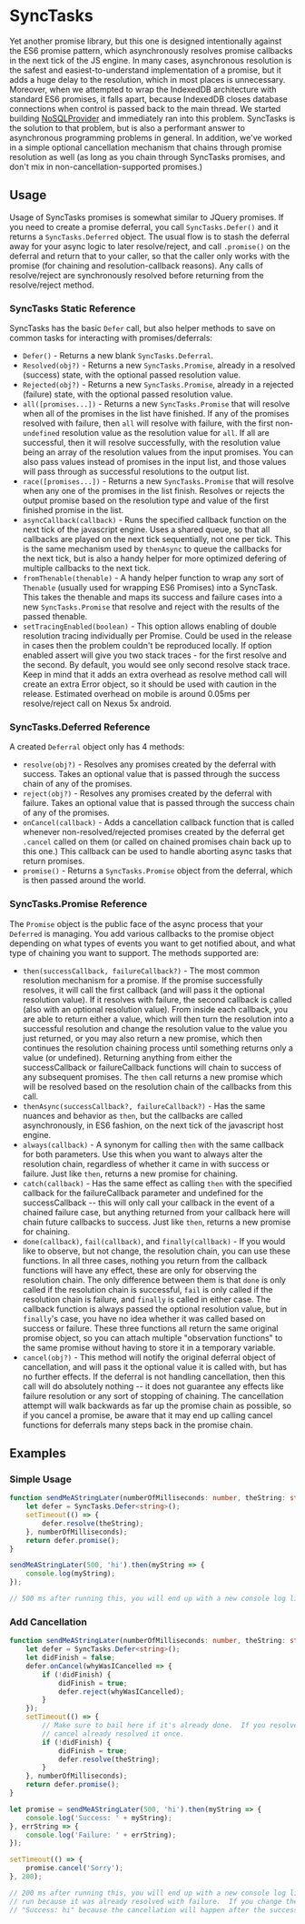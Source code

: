 # SyncTasks

Yet another promise library, but this one is designed intentionally against the ES6 promise pattern, which asynchronously resolves
promise callbacks in the next tick of the JS engine.  In many cases, asynchronous resolution is the safest and
easiest-to-understand implementation of a promise, but it adds a huge delay to the resolution, which in most places is unnecessary.
Moreover, when we attempted to wrap the IndexedDB architecture with standard ES6 promises, it falls apart, because IndexedDB
closes database connections when control is passed back to the main thread.  We started building
[NoSQLProvider](https://www.github.com/Microsoft/NoSQLProvider/) and immediately ran into this problem.  SyncTasks is the solution
to that problem, but is also a performant answer to asynchronous programming problems in general.  In addition, we've worked in
a simple optional cancellation mechanism that chains through promise resolution as well (as long as you chain through SyncTasks
promises, and don't mix in non-cancellation-supported promises.)

## Usage

Usage of SyncTasks promises is somewhat similar to JQuery promises.  If you need to create a promise deferral, you call
`SyncTasks.Defer()` and it returns a `SyncTasks.Deferred` object.  The usual flow is to stash the deferral away for your async
logic to later resolve/reject, and call `.promise()` on the deferral and return that to your caller, so that the caller only
works with the promise (for chaining and resolution-callback reasons).  Any calls of resolve/reject are synchronously resolved
before returning from the resolve/reject method.

### SyncTasks Static Reference

SyncTasks has the basic `Defer` call, but also helper methods to save on common tasks for interacting with promises/deferrals:

- `Defer()` - Returns a new blank `SyncTasks.Deferral`.
- `Resolved(obj?)` - Returns a new `SyncTasks.Promise`, already in a resolved (success) state, with the optional passed
    resolution value.
- `Rejected(obj?)` - Returns a new `SyncTasks.Promise`, already in a rejected (failure) state, with the optional passed
    resolution value.
- `all([promises...])` - Returns a new `SyncTasks.Promise` that will resolve when all of the promises in the list have finished.
    If any of the promises resolved with failure, then `all` will resolve with failure, with the first non-`undefined` resolution
    value as the resolution value for `all`.  If all are successful, then it will resolve successfully, with the resolution value
    being an array of the resolution values from the input promises.  You can also pass values instead of promises in the input
    list, and those values will pass through as successful resolutions to the output list.
- `race([promises...])` - Returns a new `SyncTasks.Promise` that will resolve when any one of the promises in the list finish.
    Resolves or rejects the output promise based on the resolution type and value of the first finished promise in the list.
- `asyncCallback(callback)` - Runs the specified callback function on the next tick of the javascript engine.  Uses a shared
    queue, so that all callbacks are played on the next tick sequentially, not one per tick.  This is the same mechanism used
    by `thenAsync` to queue the callbacks for the next tick, but is also a handy helper for more optimized defering of multiple
    callbacks to the next tick.
- `fromThenable(thenable)` - A handy helper function to wrap any sort of `Thenable` (usually used for wrapping ES6 Promises) into
    a SyncTask.  This takes the thenable and maps its success and failure cases into a new `SyncTasks.Promise` that resolve and
    reject with the results of the passed thenable.
- `setTracingEnabled(boolean)` - This option allows enabling of double resolution tracing individually per Promise.
    Could be used in the release in cases then the problem couldn't be reproduced locally.
    If option enabled assert will give you two stack traces - for the first resolve and the second. By default, you would see only second resolve stack trace.
    Keep in mind that it adds an extra overhead as resolve method call will create an extra Error object, so it should be used with caution in the release.
    Estimated overhead on mobile is around 0.05ms per resolve/reject call on Nexus 5x android.

### SyncTasks.Deferred Reference

A created `Deferral` object only has 4 methods:

- `resolve(obj?)` - Resolves any promises created by the deferral with success.  Takes an optional value that is passed through the
    success chain of any of the promises.
- `reject(obj?)` - Resolves any promises created by the deferral with failure.  Takes an optional value that is passed through the
    success chain of any of the promises.
- `onCancel(callback)` - Adds a cancellation callback function that is called whenever non-resolved/rejected promises created by the deferral get `.cancel`
    called on them (or called on chained promises chain back up to this one.) This callback can be used to handle aborting async tasks that return promises.
- `promise()` - Returns a `SyncTasks.Promise` object from the deferral, which is then passed around the world.

### SyncTasks.Promise Reference

The `Promise` object is the public face of the async process that your `Deferred` is managing.  You add various callbacks to
the promise object depending on what types of events you want to get notified about, and what type of chaining you want to
support.  The methods supported are:

- `then(successCallback, failureCallback?)` - The most common resolution mechanism for a promise.  If the promise successfully
    resolves, it will call the first callback (and will pass it the optional resolution value).  If it resolves with failure,
    the second callback is called (also with an optional resolution value).  From inside each callback, you are able to return
    either a value, which will then turn the resolution into a successful resolution and change the resolution value to the
    value you just returned, or you may also return a new promise, which then continues the resolution chaining process until
    something returns only a value (or undefined).  Returning anything from either the successCallback or failureCallback
    functions will chain to success of any subsequent promises.  The `then` call returns a new promise which will be resolved
    based on the resolution chain of the callbacks from this call.
- `thenAsync(successCallback?, failureCallback?)` - Has the same nuances and behavior as `then`, but the callbacks are called
    asynchronously, in ES6 fashion, on the next tick of the javascript host engine.
- `always(callback)` - A synonym for calling `then` with the same callback for both parameters.  Use this when you want to
    always alter the resolution chain, regardless of whether it came in with success or failure.  Just like `then`, returns
    a new promise for chaining.
- `catch(callback)` - Has the same effect as calling `then` with the specified callback for the failureCallback parameter and
    undefined for the successCallback -- this will only call your callback in the event of a chained failure case, but anything
    returned from your callback here will chain future callbacks to success.  Just like `then`, returns a new promise for
    chaining.
- `done(callback)`, `fail(callback)`, and `finally(callback)` - If you would like to observe, but not change, the resolution
    chain, you can use these functions.  In all three cases, nothing you return from the callback functions will have any
    effect, these are only for observing the resolution chain.  The only difference between them is that `done` is only called
    if the resolution chain is successful, `fail` is only called if the resolution chain is failure, and `finally` is called
    in either case.  The callback function is always passed the optional resolution value, but in `finally`'s case, you have
    no idea whether it was called based on success or failure.  These three functions all return the same original promise
    object, so you can attach multiple "observation functions" to the same promise without having to store it in a temporary
    variable.
- `cancel(obj?)` - This method will notify the original deferral object of cancellation, and will pass it the optional value
    it is called with, but has no further effects.  If the deferral is not handling cancellation, then this call will do
    absolutely nothing -- it does not guarantee any effects like failure resolution or any sort of stopping of chaining.
    The cancellation attempt will walk backwards as far up the promise chain as possible, so if you cancel a promise, be
    aware that it may end up calling cancel functions for deferrals many steps back in the promise chain.

## Examples

### Simple Usage

```typescript
function sendMeAStringLater(numberOfMilliseconds: number, theString: string): SyncTasks.Promise<string> {
    let defer = SyncTasks.Defer<string>();
    setTimeout(() => {
        defer.resolve(theString);
    }, numberOfMilliseconds);
    return defer.promise();
}

sendMeAStringLater(500, 'hi').then(myString => {
    console.log(myString);
});

// 500 ms after running this, you will end up with a new console log line, "hi".
```

### Add Cancellation

```typescript
function sendMeAStringLater(numberOfMilliseconds: number, theString: string): SyncTasks.Promise<string> {
    let defer = SyncTasks.Defer<string>();
    let didFinish = false;
    defer.onCancel(whyWasICancelled => {
        if (!didFinish) {
            didFinish = true;
            defer.reject(whyWasICancelled);
        }
    });
    setTimeout(() => {
        // Make sure to bail here if it's already done.  If you resolve a second time, it will throw an exception, since the
        // cancel already resolved it once.
        if (!didFinish) {
            didFinish = true;
            defer.resolve(theString);
        }
    }, numberOfMilliseconds);
    return defer.promise();
}

let promise = sendMeAStringLater(500, 'hi').then(myString => {
    console.log('Success: ' + myString);
}, errString => {
    console.log('Failure: ' + errString);
});

setTimeout(() => {
    promise.cancel('Sorry');
}, 200);

// 200 ms after running this, you will end up with a new console log line, "Failure: Sorry".  The success case will not be
// run because it was already resolved with failure.  If you change the 200ms timer to 600ms, then your console will change to
// "Success: hi" because the cancellation will happen after the success already did, so the `didFinish` check will swallow it.
```
